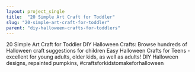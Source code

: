 ```yaml
---
layout: project_single
title:  "20 Simple Art Craft for Toddler"
slug: "20-simple-art-craft-for-toddler"
parent: "diy-halloween-crafts-for-toddlers"
---
```

20 Simple Art Craft for Toddler DIY Halloween Crafts: Browse hundreds of Halloween craft  suggestions for  children Easy Halloween Crafts for Teens -  excellent for  young adults, older kids,  as well as adults! DIY Halloween  designs,  repainted pumpkins, #craftsforkidstomakeforhalloween